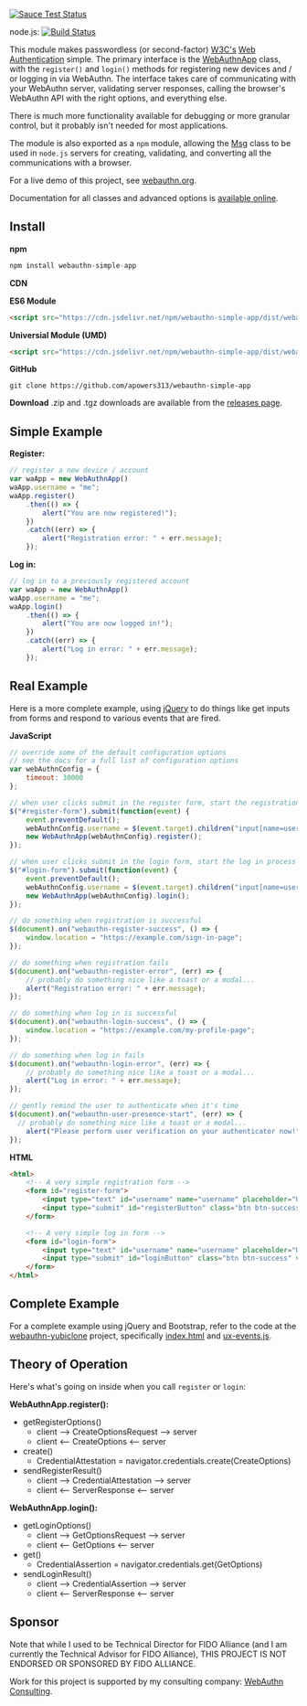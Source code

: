 [![Sauce Test Status](https://saucelabs.com/browser-matrix/apowers313.svg)](https://saucelabs.com/u/apowers313)

node.js: [![Build Status](https://travis-ci.org/apowers313/webauthn-simple-app.svg?branch=master)](https://travis-ci.org/apowers313/webauthn-simple-app)

This module makes passwordless (or second-factor) [W3C's](https://www.w3.org/TR/webauthn/) [Web Authentication](https://developer.mozilla.org/en-US/docs/Web/API/Web_Authentication_API) simple. The primary interface is the [WebAuthnApp](https://apowers313.github.io/webauthn-simple-app/WebAuthnApp.html) class, with the `register()` and `login()` methods for registering new devices and / or logging in via WebAuthn. The interface takes care of communicating with your WebAuthn server, validating server responses, calling the browser's WebAuthn API with the right options, and everything else.

There is much more functionality available for debugging or more granular control, but it probably isn't needed for most applications.

The module is also exported as a `npm` module, allowing the [Msg](https://apowers313.github.io/webauthn-simple-app/Msg.html) class to be used in `node.js` servers for creating, validating, and converting all the communications with a browser.

For a live demo of this project, see [webauthn.org](https://webauthn.org).

Documentation for all classes and advanced options is [available online](https://apowers313.github.io/webauthn-simple-app).

## Install

**npm**
``` js
npm install webauthn-simple-app
```

**CDN**

**ES6 Module**
``` html
<script src="https://cdn.jsdelivr.net/npm/webauthn-simple-app/dist/webauthn-simple-app.esm.js"></script>
```

**Universial Module (UMD)**
``` html
<script src="https://cdn.jsdelivr.net/npm/webauthn-simple-app/dist/webauthn-simple-app.umd.js"></script>
```

**GitHub**
```
git clone https://github.com/apowers313/webauthn-simple-app
```

**Download**
.zip and .tgz downloads are available from the [releases page](https://github.com/apowers313/webauthn-simple-app/releases).

## Simple Example

**Register:**
``` js
// register a new device / account
var waApp = new WebAuthnApp()
waApp.username = "me";
waApp.register()
    .then(() => {
        alert("You are now registered!");
    })
    .catch((err) => {
        alert("Registration error: " + err.message);
    });
```

**Log in:**
``` js
// log in to a previously registered account
var waApp = new WebAuthnApp()
waApp.username = "me";
waApp.login()
    .then(() => {
        alert("You are now logged in!");
    })
    .catch((err) => {
        alert("Log in error: " + err.message);
    });
```

## Real Example

Here is a more complete example, using [jQuery](https://jquery.com/) to do things like get inputs from forms and respond to various events that are fired.

**JavaScript**
``` js
// override some of the default configuration options
// see the docs for a full list of configuration options
var webAuthnConfig = {
    timeout: 30000
};

// when user clicks submit in the register form, start the registration process
$("#register-form").submit(function(event) {
    event.preventDefault();
    webAuthnConfig.username = $(event.target).children("input[name=username]")[0].value
    new WebAuthnApp(webAuthnConfig).register();
});

// when user clicks submit in the login form, start the log in process
$("#login-form").submit(function(event) {
    event.preventDefault();
    webAuthnConfig.username = $(event.target).children("input[name=username]")[0].value
    new WebAuthnApp(webAuthnConfig).login();
});

// do something when registration is successful
$(document).on("webauthn-register-success", () => {
    window.location = "https://example.com/sign-in-page";
});

// do something when registration fails
$(document).on("webauthn-register-error", (err) => {
    // probably do something nice like a toast or a modal...
    alert("Registration error: " + err.message);
});

// do something when log in is successful
$(document).on("webauthn-login-success", () => {
    window.location = "https://example.com/my-profile-page";
});

// do something when log in fails
$(document).on("webauthn-login-error", (err) => {
    // probably do something nice like a toast or a modal...
    alert("Log in error: " + err.message);
});

// gently remind the user to authenticate when it's time
$(document).on("webauthn-user-presence-start", (err) => {
  // probably do something nice like a toast or a modal...
    alert("Please perform user verification on your authenticator now!");
});
```

**HTML**
``` html
<html>
    <!-- A very simple registration form -->
    <form id="register-form">
        <input type="text" id="username" name="username" placeholder="Username" autofocus="autofocus">
        <input type="submit" id="registerButton" class="btn btn-success" value="Register">
    </form>

    <!-- A very simple log in form -->
    <form id="login-form">
        <input type="text" id="username" name="username" placeholder="Username" autofocus="autofocus">
        <input type="submit" id="loginButton" class="btn btn-success" value="Login">
    </form>
</html>
```

## Complete Example
For a complete example using jQuery and Bootstrap, refer to the code at the [webauthn-yubiclone](https://github.com/apowers313/webauthn-yubiclone) project, specifically [index.html](https://github.com/apowers313/webauthn-yubiclone/blob/master/index.html) and [ux-events.js](https://github.com/apowers313/webauthn-yubiclone/blob/master/js/ux-events.js).

## Theory of Operation

Here's what's going on inside when you call `register` or `login`:

**WebAuthnApp.register():**
* getRegisterOptions()
    * client --> CreateOptionsRequest --> server
    * client <-- CreateOptions <-- server
* create()
    * CredentialAttestation = navigator.credentials.create(CreateOptions)
* sendRegisterResult()
    * client --> CredentialAttestation --> server
    * client <-- ServerResponse <-- server

**WebAuthnApp.login():**
* getLoginOptions()
    * client --> GetOptionsRequest --> server
    * client <-- GetOptions <-- server
* get()
    * CredentialAssertion = navigator.credentials.get(GetOptions)
* sendLoginResult()
    * client --> CredentialAssertion --> server
    * client <-- ServerResponse <-- server

## Sponsor
Note that while I used to be Technical Director for FIDO Alliance (and I am currently the Technical Advisor for FIDO Alliance), THIS PROJECT IS NOT ENDORSED OR SPONSORED BY FIDO ALLIANCE.

Work for this project is supported by my consulting company: [WebAuthn Consulting](https://webauthn.consulting/).
